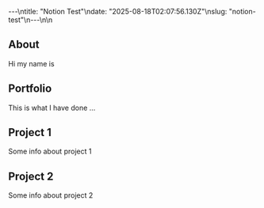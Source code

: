 ---\ntitle: "Notion Test"\ndate: "2025-08-18T02:07:56.130Z"\nslug: "notion-test"\n---\n\n
## About

Hi my name is


## Portfolio

This is what I have done …


## Project 1

Some info about project 1


## Project 2

Some info about project 2

